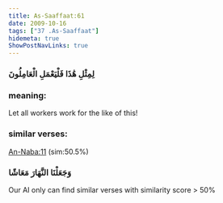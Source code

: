 ```yaml
---
title: As-Saaffaat:61
date: 2009-10-16
tags: ["37 .As-Saaffaat"]
hidemeta: true 
ShowPostNavLinks: true 
---
```

### لِمِثْلِ هَٰذَا فَلْيَعْمَلِ الْعَامِلُونَ
### meaning: 
Let all workers work for the like of this!
### similar verses: 

[An-Naba:11](/78/11) (sim:50.5%)

### وَجَعَلْنَا النَّهَارَ مَعَاشًا

Our AI only can find similar verses with similarity score > 50% 



